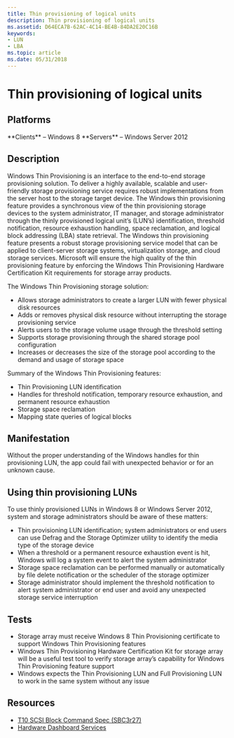 ```yaml
---
title: Thin provisioning of logical units
description: Thin provisioning of logical units
ms.assetid: D64ECA7B-62AC-4C14-BE4B-84DA2E20C16B
keywords:
- LUN
- LBA
ms.topic: article
ms.date: 05/31/2018
---
```


# Thin provisioning of logical units

## Platforms

<dl> **Clients** – Windows 8  
**Servers** – Windows Server 2012  
</dl>

## Description

Windows Thin Provisioning is an interface to the end-to-end storage provisioning solution. To deliver a highly available, scalable and user-friendly storage provisioning service requires robust implementations from the server host to the storage target device. The Windows thin provisioning feature provides a synchronous view of the thin provisioning storage devices to the system administrator, IT manager, and storage administrator through the thinly provisioned logical unit’s (LUN’s) identification, threshold notification, resource exhaustion handling, space reclamation, and logical block addressing (LBA) state retrieval. The Windows thin provisioning feature presents a robust storage provisioning service model that can be applied to client-server storage systems, virtualization storage, and cloud storage services. Microsoft will ensure the high quality of the thin provisioning feature by enforcing the Windows Thin Provisioning Hardware Certification Kit requirements for storage array products.

The Windows Thin Provisioning storage solution:

-   Allows storage administrators to create a larger LUN with fewer physical disk resources
-   Adds or removes physical disk resource without interrupting the storage provisioning service
-   Alerts users to the storage volume usage through the threshold setting
-   Supports storage provisioning through the shared storage pool configuration
-   Increases or decreases the size of the storage pool according to the demand and usage of storage space

Summary of the Windows Thin Provisioning features:

-   Thin Provisioning LUN identification
-   Handles for threshold notification, temporary resource exhaustion, and permanent resource exhaustion
-   Storage space reclamation
-   Mapping state queries of logical blocks

## Manifestation

Without the proper understanding of the Windows handles for thin provisioning LUN, the app could fail with unexpected behavior or for an unknown cause.

## Using thin provisioning LUNs

To use thinly provisioned LUNs in Windows 8 or Windows Server 2012, system and storage administrators should be aware of these matters:

-   Thin provisioning LUN identification; system administrators or end users can use Defrag and the Storage Optimizer utility to identify the media type of the storage device
-   When a threshold or a permanent resource exhaustion event is hit, Windows will log a system event to alert the system administrator
-   Storage space reclamation can be performed manually or automatically by file delete notification or the scheduler of the storage optimizer
-   Storage administrator should implement the threshold notification to alert system administrator or end user and avoid any unexpected storage service interruption

## Tests

-   Storage array must receive Windows 8 Thin Provisioning certificate to support Windows Thin Provisioning features
-   Windows Thin Provisioning Hardware Certification Kit for storage array will be a useful test tool to verify storage array’s capability for Windows Thin Provisioning feature support
-   Windows expects the Thin Provisioning LUN and Full Provisioning LUN to work in the same system without any issue

## Resources

-   [T10 SCSI Block Command Spec (SBC3r27)](https://www.t10.org/cgi-bin/ac.pl?t=f&f=sbc3r27.pdf)
-   [Hardware Dashboard Services](https://msdn.microsoft.com/windows/hardware/br230803.aspx)

 

 





